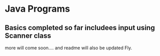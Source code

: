 # Java Programs
## Basics completed so far includees input using Scanner class
more will come soon.... and readme will also be updated
Fly.